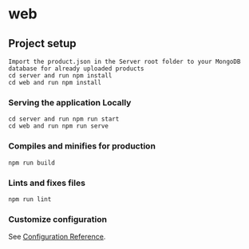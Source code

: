 # web

## Project setup
```
Import the product.json in the Server root folder to your MongoDB database for already uploaded products
cd server and run npm install
cd web and run npm install

```

### Serving the application Locally
```
cd server and run npm run start
cd web and run npm run serve
```

### Compiles and minifies for production
```
npm run build
```

### Lints and fixes files
```
npm run lint
```

### Customize configuration
See [Configuration Reference](https://cli.vuejs.org/config/).
